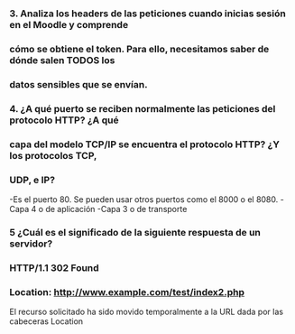 ### 3. Analiza los headers de las peticiones cuando inicias sesión en el Moodle y comprende
### cómo se obtiene el token. Para ello, necesitamos saber de dónde salen TODOS los
### datos sensibles que se envían.


### 4. ¿A qué puerto se reciben normalmente las peticiones del protocolo HTTP? ¿A qué
### capa del modelo TCP/IP se encuentra el protocolo HTTP? ¿Y los protocolos TCP,
### UDP, e IP?
-Es el puerto 80. Se pueden usar otros puertos como el 8000 o el 8080.
-Capa 4 o de aplicación
-Capa 3 o de transporte

### 5 ¿Cuál es el significado de la siguiente respuesta de un servidor?
### HTTP/1.1 302 Found
### Location: http://www.example.com/test/index2.php 
El recurso solicitado ha sido movido temporalmente a la URL dada por las cabeceras Location 
